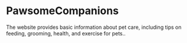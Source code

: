 # PawsomeCompanions
The website provides basic information about pet care, including tips on feeding, grooming, health, and exercise for pets..
